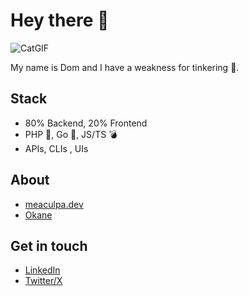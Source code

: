 # Hey there 👋

![CatGIF](https://github.com/meacu1pa/meacu1pa/assets/25086505/b4c2a9db-cb19-4cd9-b5c4-caee48c55875)

My name is Dom and I have a weakness for tinkering 🔨.

## Stack

- 80% Backend, 20% Frontend
- PHP 🐘, Go 💨, JS/TS 💣
- APIs, CLIs , UIs

## About

- [meaculpa.dev](https://meaculpa.dev/)
- [Okane](https://okane.deno.dev/)

## Get in touch

- [LinkedIn](https://www.linkedin.com/in/dominic-schuld/)
- [Twitter/X](https://twitter.com/meaculpadev)
